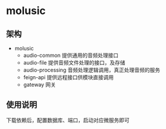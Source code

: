 # molusic

## 架构
- molusic
  - audio-common 提供通用的音频处理接口
  - audio-file 提供音频文件处理的接口，及存储
  - audio-processing 音频处理逻辑调用，真正处理音频的服务
  - feign-api 提供远程接口供模块直接调用
  - gateway 网关

## 使用说明

下载依赖后，配置数据库、端口，启动对应微服务即可